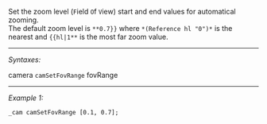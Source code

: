 Set the zoom level (`F`ield `O`f `V`iew) start and end values for automatical zooming. <!-- "automatical"? LoL ;-) -->
<br>
The default zoom level is `**0.7}}` where `*(Reference hl "0")*` is the nearest and `{{hl|1**` is the most far zoom value.


---
*Syntaxes:*

camera `camSetFovRange` fovRange

---
*Example 1:*

```sqf
_cam camSetFovRange [0.1, 0.7];
```